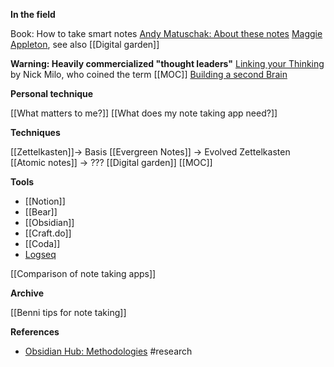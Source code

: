 **In the field**

Book: How to take smart notes
[Andy Matuschak: About these notes](https://notes.andymatuschak.org/About_these_notes)
[Maggie Appleton](https://maggieappleton.com/), see also [[Digital garden]]

**Warning: Heavily commercialized "thought leaders"**
[Linking your Thinking](https://www.linkingyourthinking.com/) by Nick Milo, who coined the term [[MOC]]
[Building a second Brain](https://www.buildingasecondbrain.com/)

**Personal technique**

[[What matters to me?]]
[[What does my note taking app need?]]

**Techniques**

[[Zettelkasten]]→ Basis
[[Evergreen Notes]] → Evolved Zettelkasten
[[Atomic notes]] → ???
[[Digital garden]]
[[MOC]]

**Tools**

- [[Notion]]
- [[Bear]]
- [[Obsidian]]
- [[Craft.do]]
- [[Coda]]
- [Logseq](https://logseq.com/#)

[[Comparison of note taking apps]]

**Archive**

[[Benni tips for note taking]]

**References**
- [Obsidian Hub: Methodologies](https://publish.obsidian.md/hub/04+-+Guides%2C+Workflows%2C+%26+Courses/for+Knowledge+Management) #research


